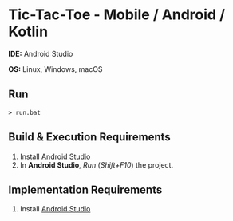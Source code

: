 # Tic-Tac-Toe - Mobile / Android / Kotlin

**IDE:** Android Studio

**OS:** Linux, Windows, macOS

## Run
```
> run.bat
```

## Build & Execution Requirements
1. Install [Android Studio](https://developer.android.com/studio/)
2. In **Android Studio**, *Run* (*Shift+F10*) the project.

## Implementation Requirements
1. Install [Android Studio](https://developer.android.com/studio/)